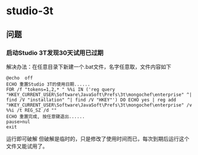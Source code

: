 # studio-3t
## 问题
### 启动Studio 3T发现30天试用已过期
解决办法：在任意目录下新建一个.bat文件，名字任意取，文件内容如下
```
@echo  off 
ECHO 重置Studio 3T的使用日期......
FOR /f "tokens=1,2,* " %%i IN ('reg query "HKEY_CURRENT_USER\Software\JavaSoft\Prefs\3t\mongochef\enterprise" ^| find /V "installation" ^| find /V "HKEY"') DO ECHO yes | reg add "HKEY_CURRENT_USER\Software\JavaSoft\Prefs\3t\mongochef\enterprise" /v %%i /t REG_SZ /d ""
ECHO 重置完成, 按任意键退出......
pause>nul
exit
```
运行即可破解
但破解是临时的，只是修改了使用时间而已，每次到期后运行这个文件又能试用了。